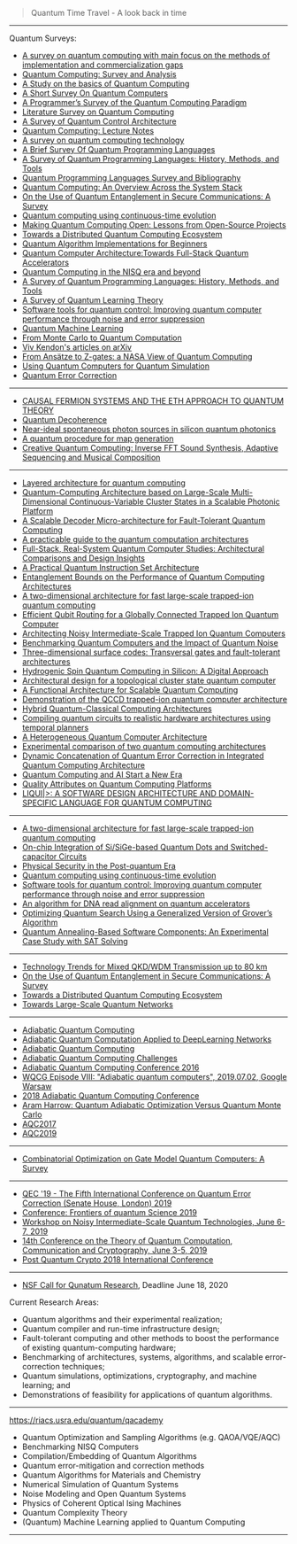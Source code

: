 
> Quantum Time Travel - A look back in time

------------------------

Quantum Surveys:

- [A survey on quantum computing with main focus on the methods of implementation and commercialization gaps](https://ieeexplore.ieee.org/document/7476130)
- [Quantum Computing: Survey and Analysis](https://link.springer.com/article/10.1007/s10559-019-00107-w)
- [A Study on the basics of Quantum Computing](https://arxiv.org/vc/quant-ph/papers/0511/0511061v1.pdf)
- [A Short Survey On Quantum Computers](https://www.tandfonline.com/doi/abs/10.1080/1206212X.2006.11441807?journalCode=tjca20)
- [A Programmer’s Survey of the Quantum Computing Paradigm](https://interstices.info/wp-content/uploads/jalios/docs/application/pdf/quantum_computing.pdf)
- [Literature Survey on Quantum
Computing](https://acadpubl.eu/jsi/2018-118-5/articles/5/80.pdf)
- [A Survey of Quantum Control Architecture](https://www.cs.umd.edu/class/fall2019/cmsc657/projects/group_4.pdf)
- [Quantum Computing: Lecture Notes](https://homepages.cwi.nl/~rdewolf/qcnotes.pdf)
- [A survey on quantum computing technology](https://eprints.soton.ac.uk/430386/)
- [A Brief Survey Of Quantum
Programming Languages](https://www.mathstat.dal.ca/~selinger/papers/flops04-2up.pdf)
- [A Survey of Quantum Programming Languages:
History, Methods, and Tools ](https://arxiv.org/ftp/arxiv/papers/0804/0804.1118.pdf)
- [Quantum Programming Languages
Survey and Bibliography](http://ftp.dcs.glasgow.ac.uk/~simon/publications/QPLsurvey.pdf)
- [Quantum Computing: An Overview Across the System Stack](https://arxiv.org/pdf/1905.07240.pdf)
- [On the Use of Quantum Entanglement in Secure Communications: A Survey](https://arxiv.org/abs/2003.07907)
- [Quantum computing using continuous-time evolution](https://arxiv.org/abs/2004.00704)
- [Making Quantum Computing Open: Lessons from Open-Source Projects](https://arxiv.org/pdf/1902.00991.pdf)
- [Towards a Distributed Quantum Computing Ecosystem](https://arxiv.org/abs/2002.11808)
- [Quantum Algorithm Implementations for Beginners](https://arxiv.org/abs/1804.03719)
- [Quantum Computer Architecture:Towards Full-Stack Quantum Accelerators](https://arxiv.org/pdf/1903.09575.pdf)
- [Quantum Computing in the NISQ era and beyond](https://arxiv.org/pdf/1801.00862.pdf)
- [A Survey of Quantum Programming Languages: History, Methods, and Tools](https://arxiv.org/abs/0804.1118)
- [A Survey of Quantum Learning Theory](https://arxiv.org/abs/1701.06806)
- [Software tools for quantum control: Improving quantum computer performance through noise and error suppression](https://arxiv.org/abs/2001.04060)
- [Quantum Machine Learning](https://arxiv.org/pdf/1611.09347.pdf)
- [From Monte Carlo to Quantum Computation](https://arxiv.org/pdf/quant-ph/0112152.pdf)
- [Viv Kendon's articles on arXiv](https://arxiv.org/a/kendon_v_1.html)
- [From Ansätze to Z-gates: a NASA View of Quantum Computing](https://arxiv.org/abs/1905.02860)
- [Using Quantum Computers for Quantum Simulation](https://arxiv.org/abs/1004.5528)
- [Quantum Error Correction](https://arxiv.org/ftp/arxiv/papers/1910/1910.03672.pdf)

---------------------------
- [CAUSAL FERMION SYSTEMS AND THE
ETH APPROACH TO QUANTUM THEORY](https://arxiv.org/pdf/2004.11785.pdf)
- [Quantum Decoherence](https://arxiv.org/pdf/1911.06282.pdf)
- [Near-ideal spontaneous photon sources in silicon quantum photonics](https://arxiv.org/pdf/2005.09579.pdf)
- [A quantum procedure for map generation](https://arxiv.org/pdf/2005.10327.pdf)
- [Creative Quantum Computing: Inverse FFT
Sound Synthesis, Adaptive Sequencing and
Musical Composition](https://arxiv.org/ftp/arxiv/papers/2005/2005.05832.pdf)

------------

- [Layered architecture for quantum computing](https://arxiv.org/abs/1010.5022)
- [Quantum-Computing Architecture based on Large-Scale Multi-Dimensional Continuous-Variable Cluster States in a Scalable Photonic Platform](https://arxiv.org/abs/1909.05455)
- [A Scalable Decoder Micro-architecture for Fault-Tolerant Quantum Computing](https://arxiv.org/abs/2001.06598)
- [A practicable guide to the quantum computation architectures](https://arxiv.org/abs/1903.10739)
- [Full-Stack, Real-System Quantum Computer Studies: Architectural Comparisons and Design Insights](https://arxiv.org/abs/1905.11349)
- [A Practical Quantum Instruction Set Architecture](https://arxiv.org/pdf/1608.03355.pdf)
- [Entanglement Bounds on the Performance of Quantum Computing Architectures](https://arxiv.org/abs/1908.04802)
- [A two-dimensional architecture for fast large-scale trapped-ion quantum computing](https://arxiv.org/abs/2004.11608)
- [Efficient Qubit Routing for a Globally Connected Trapped Ion Quantum Computer](https://arxiv.org/abs/2002.12782)
- [Architecting Noisy Intermediate-Scale Trapped Ion Quantum Computers](https://arxiv.org/abs/2004.04706)
- [Benchmarking Quantum Computers and the Impact of Quantum Noise](https://arxiv.org/abs/1912.00546)
- [Three-dimensional surface codes: Transversal gates and fault-tolerant architectures](https://arxiv.org/abs/1801.04255)
- [Hydrogenic Spin Quantum Computing in Silicon: A Digital Approach](https://arxiv.org/abs/quant-ph/0206159)
- [Architectural design for a topological cluster state quantum computer](https://arxiv.org/abs/0808.1782)
- [A Functional Architecture for Scalable Quantum
Computing](http://willzeng.com/shared/functional_architecture_final_ICRC.pdf)
- [Demonstration of the QCCD trapped-ion quantum computer architecture](https://www.honeywell.com/content/dam/honeywell/files/Beta_10_Quantum_3_3_2020.pdf)
- [Hybrid Quantum-Classical Computing Architectures](https://sc18.supercomputing.org/proceedings/workshops/workshop_files/ws_pmes110s1-file1.pdf)
- [Compiling quantum circuits to realistic hardware architectures using temporal planners](https://iopscience.iop.org/article/10.1088/2058-9565/aaa331/meta)
- [A Heterogeneous Quantum Computer Architecture](https://ce-publications.et.tudelft.nl/publications/1548_a_heterogeneous_quantum_computer_architecture.pdf)
- [Experimental comparison of two quantum computing architectures](https://www.pnas.org/content/114/13/3305)
- [Dynamic Concatenation of Quantum Error Correction in Integrated Quantum Computing Architecture](https://www.semanticscholar.org/paper/A-Layered-Architecture-for-Quantum-Computing-Using-Jones-Meter/3d36daeb53998c4c6b79addf6d39ad3b0d09b0a6)
- [Quantum Computing and AI Start a New Era](https://blog.global.fujitsu.com/fgb/2017-12-13/quantum-computing-and-ai-start-a-new-era/)
- [Quality Attributes on Quantum Computing Platforms](https://www.researchgate.net/publication/323904792_Quality_Attributes_on_Quantum_Computing_Platforms)
- [LIQUI|>: A SOFTWARE DESIGN ARCHITECTURE AND DOMAIN-SPECIFIC LANGUAGE FOR QUANTUM COMPUTING](https://tatourian.blog/2014/06/27/liqui-a-software-design-architecture-and-domain-specific-language-for-quantum-computing/)

-------------

- [A two-dimensional architecture for fast large-scale trapped-ion quantum computing](https://arxiv.org/pdf/2004.11608.pdf)
- [On-chip Integration of Si/SiGe-based Quantum Dots and
Switched-capacitor Circuits](https://arxiv.org/pdf/2005.03851.pdf)
- [Physical Security in the Post-quantum Era](https://arxiv.org/pdf/2005.04344.pdf)
- [Quantum computing using
continuous-time evolution
](https://arxiv.org/pdf/2004.00704.pdf)
- [Software tools for quantum control: Improving quantum computer performance
through noise and error suppression](https://arxiv.org/pdf/2001.04060.pdf)
- [An algorithm for DNA read alignment on quantum accelerators](https://arxiv.org/pdf/1909.05563.pdf)
- [Optimizing Quantum Search Using a Generalized Version of Grover’s Algorithm](https://arxiv.org/pdf/2005.06468.pdf)
- [Quantum Annealing-Based Software Components:
An Experimental Case Study with SAT Solving](https://arxiv.org/pdf/2005.05465.pdf)

---------

- [Technology Trends for Mixed QKD/WDM
Transmission up to 80 km](https://arxiv.org/pdf/2005.02486.pdf)
- [On the Use of Quantum Entanglement in Secure
Communications: A Survey](https://arxiv.org/pdf/2003.07907.pdf)
- [Towards a Distributed Quantum Computing Ecosystem](https://arxiv.org/pdf/2002.11808.pdf)
- [Towards Large-Scale Quantum Networks](https://arxiv.org/abs/1909.08396)
-----------

- [Adiabatic Quantum Computing](https://arxiv.org/abs/1611.04471)
- [Adiabatic Quantum Computation Applied to DeepLearning Networks](https://res.mdpi.com/d_attachment/entropy/entropy-20-00380/article_deploy/entropy-20-00380.pdf)
- [Adiabatic Quantum Computing](https://www.researchgate.net/publication/51932027_Adiabatic_Quantum_Computing)
- [Adiabatic Quantum Computing Challenges](https://www.cs.auckland.ac.nz/~cristian/crispapers/p40-calude.pdf)
- [Adiabatic Quantum Computing Conference 2016](https://www.youtube.com/playlist?list=PLSIUOFhnxEiAp2COu8n02LHkCDt-RTwRG)
- [WQCG Episode VIII: "Adiabatic quantum computers", 2019.07.02, Google Warsaw](https://www.youtube.com/watch?v=AMsBfJXPEM4)
- [2018 Adiabatic Quantum Computing Conference](https://www.youtube.com/playlist?list=PLsfLpBwKp49P15j0QECs5p1hU0xF62mZs)
- [Aram Harrow: Quantum Adiabatic Optimization Versus Quantum Monte Carlo](https://www.youtube.com/watch?v=S6xcnIEP7BU)
- [AQC2017](https://www.youtube.com/playlist?list=PLAlerseOylzZw8A-R4lyU3mqfYfQSggiz)
- [AQC2019](https://www.youtube.com/channel/UCNx1K8JdsjBT5uDMDwsv9gQ/featured)
--------------
- [Combinatorial Optimization on Gate Model Quantum Computers: A Survey]()

--------

- [QEC '19 - The Fifth International Conference on Quantum Error Correction (Senate House, London) 2019](https://www.youtube.com/playlist?list=PLgLkEJ3SUJUS05I_INGLpkNcaWQdXfCeo)
- [Conference: Frontiers of quantum Science 2019](https://www.youtube.com/playlist?list=PLg1zLR_NEoqoPO2ieGVQgZyRV9UlLHMEk)
- [Workshop on Noisy Intermediate-Scale Quantum Technologies, June 6-7, 2019](https://www.youtube.com/playlist?list=PLUz_4vZOI0H01zA7jDg1wwcR3jB1WO2sj)
- [14th Conference on the Theory of Quantum Computation, Communication and Cryptography, June 3-5, 2019](https://www.youtube.com/playlist?list=PLUz_4vZOI0H1uT0Anxj5gn0RNXuDDN8U9)
- [Post Quantum Crypto 2018 International Conference](https://www.youtube.com/playlist?list=PLPf_zcX3mNAwVYO_bohkVIIQ8d2mssyL4)

------------------
- [NSF Call for Qunatum Research](https://www.nsf.gov/pubs/2020/nsf20073/nsf20073.jsp), Deadline June 18, 2020

Current Research Areas:

- Quantum algorithms and their experimental realization;
- Quantum compiler and run-time infrastructure design;
- Fault-tolerant computing and other methods to boost the performance of existing quantum-computing hardware;
- Benchmarking of architectures, systems, algorithms, and scalable error-correction techniques;
- Quantum simulations, optimizations, cryptography, and machine learning; and
- Demonstrations of feasibility for applications of quantum algorithms.

-----------------

https://riacs.usra.edu/quantum/qacademy

- Quantum Optimization and Sampling Algorithms (e.g. QAOA/VQE/AQC)
- Benchmarking NISQ Computers
- Compilation/Embedding of Quantum Algorithms
- Quantum error-mitigation and correction methods
- Quantum Algorithms for Materials and Chemistry
- Numerical Simulation of Quantum Systems
- Noise Modeling and Open Quantum Systems
- Physics of Coherent Optical Ising Machines
- Quantum Complexity Theory
- (Quantum) Machine Learning applied to Quantum Computing
-----------------
